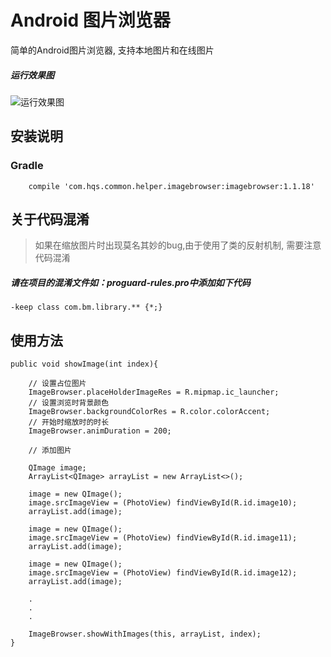 # Android 图片浏览器

简单的Android图片浏览器, 支持本地图片和在线图片
##### 运行效果图
![运行效果图](https://github.com/hqs5678/hqs-common-imagebrowser-android/blob/master/2017-07-06%2016_29_35.gif)

## 安装说明
### Gradle
```
    compile 'com.hqs.common.helper.imagebrowser:imagebrowser:1.1.18'
```
## 关于代码混淆
> 如果在缩放图片时出现莫名其妙的bug,由于使用了类的反射机制, 需要注意代码混淆

##### 请在项目的混淆文件如：proguard-rules.pro中添加如下代码
```
-keep class com.bm.library.** {*;}
```

## 使用方法
```
public void showImage(int index){

    // 设置占位图片
    ImageBrowser.placeHolderImageRes = R.mipmap.ic_launcher;
    // 设置浏览时背景颜色
    ImageBrowser.backgroundColorRes = R.color.colorAccent;
    // 开始时缩放时的时长
    ImageBrowser.animDuration = 200;

    // 添加图片
    
    QImage image;
    ArrayList<QImage> arrayList = new ArrayList<>();

    image = new QImage();
    image.srcImageView = (PhotoView) findViewById(R.id.image10);
    arrayList.add(image);

    image = new QImage();
    image.srcImageView = (PhotoView) findViewById(R.id.image11);
    arrayList.add(image);

    image = new QImage();
    image.srcImageView = (PhotoView) findViewById(R.id.image12);
    arrayList.add(image);
        
    .
    .
    .

    ImageBrowser.showWithImages(this, arrayList, index);
}
```
